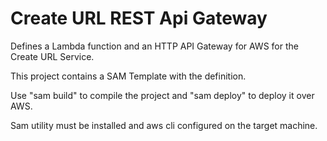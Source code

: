 # Create URL REST Api Gateway

Defines a Lambda function and an HTTP API Gateway for AWS for the Create URL Service.

This project contains a SAM Template with the definition.

Use "sam build" to compile the project and "sam deploy" to deploy it over AWS.

Sam utility must be installed and aws cli configured on the target machine.
 
